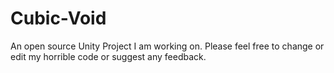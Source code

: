 # Cubic-Void
An open source Unity Project I am working on. Please feel free to change or edit my horrible code or suggest any feedback.
